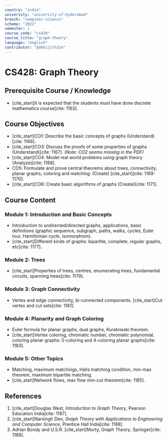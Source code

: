 ```yaml
---
country: "india"
university: "university-of-hyderabad"
branch: "computer-science"
scheme: "2022"
semester: 1
course_code: "cs428"
course_title: "graph-theory"
language: "english"
contributor: "@abhijith314"
---
```


# CS428: Graph Theory

## Prerequisite Course / Knowledge
* [cite_start]It is expected that the students must have done discrete mathematics course[cite: 1163].

## Course Objectives
* [cite_start]CO1: Describe the basic concepts of graphs (Understand)[cite: 1166].
* [cite_start]CO3: Discuss the proofs of some properties of graphs (Understand)[cite: 1167]. *(Note: CO2 seems missing in the PDF)*
* [cite_start]CO4: Model real world problems using graph theory (Analyze)[cite: 1168].
* CO5: Formulate and prove central theorems about trees, connectivity, planar graphs, coloring and matching. (Create) [cite_start][cite: 1169-1170].
* [cite_start]CO6: Create basic algorithms of graphs (Create)[cite: 1171].

## Course Content

### Module 1: Introduction and Basic Concepts
* Introduction to undirected/directed graphs, applications, basic definitions (graphic sequence, subgraph, paths, walks, cycles, Euler tour, Hamiltonian cycle, isomorphism).
* [cite_start]Different kinds of graphs: bipartite, complete, regular graphs, etc[cite: 1177].

### Module 2: Trees
* [cite_start]Properties of trees, centres, enumerating trees, fundamental circuits, spanning trees[cite: 1179].

### Module 3: Graph Connectivity
* Vertex and edge connectivity, bi-connected components. [cite_start]Cut vertex and cut sets[cite: 1181].

### Module 4: Planarity and Graph Coloring
* Euler formula for planar graphs, dual graphs, Kuratowski theorem.
* [cite_start]Vertex coloring, chromatic number, chromatic polynomial, coloring planar graphs: 5-coloring and 4-coloring planar graphs[cite: 1183].

### Module 5: Other Topics
* Matching, maximum matchings, Halls matching condition, min-max theorem, maximum bipartite matching.
* [cite_start]Network flows, max flow min-cut theorem[cite: 1185].

## References
1.  [cite_start]Douglas West, *Introduction to Graph Theory*, Pearson Education India[cite: 1187].
2.  [cite_start]Narsingh Deo, *Graph Theory with Applications to Engineering and Computer Science*, Prentice Hall India[cite: 1188].
3.  Adrian Bondy and U.S.R. [cite_start]Murty, *Graph Theory*, Springer[cite: 1189].